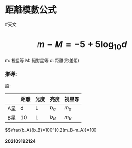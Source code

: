 # 距離模數公式
#天文 
# $$m-M=-5+5\log _{10}d$$
m: 視星等
M: 絕對星等
d: 距離(秒差距)
### 推導:
設:

| | 距離 | 光度 | 亮度 | 視星等 |
|---|---|---|---|---|
| A星 | d | L | $b_a$ | $m_a$ |
| B星 | 10 | L | $b_B$ | $m_B$ |
$$\frac{b_A}{b_B}=100^{0.2(m_B-m_A)}=100
#### 202109192124